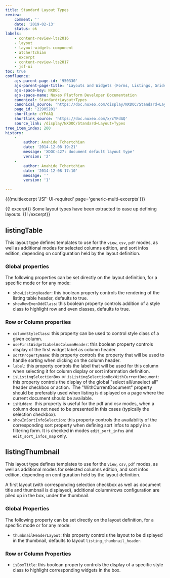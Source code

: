 ```yaml
---
title: Standard Layout Types
review:
    comment: ''
    date: '2019-02-13'
    status: ok
labels:
    - content-review-lts2016
    - layout
    - layout-widgets-component
    - atchertchian
    - excerpt
    - content-review-lts2017
    - jsf-ui
toc: true
confluence:
    ajs-parent-page-id: '950330'
    ajs-parent-page-title: 'Layouts and Widgets (Forms, Listings, Grids)'
    ajs-space-key: NXDOC
    ajs-space-name: Nuxeo Platform Developer Documentation
    canonical: Standard+Layout+Types
    canonical_source: 'https://doc.nuxeo.com/display/NXDOC/Standard+Layout+Types'
    page_id: '22905201'
    shortlink: cYFdAQ
    shortlink_source: 'https://doc.nuxeo.com/x/cYFdAQ'
    source_link: /display/NXDOC/Standard+Layout+Types
tree_item_index: 200
history:
    -
        author: Anahide Tchertchian
        date: '2014-12-08 19:21'
        message: 'XDOC-427: document default layout type'
        version: '2'
    -
        author: Anahide Tchertchian
        date: '2014-12-08 17:10'
        message: ''
        version: '1'

---
```

{{{multiexcerpt 'JSF-UI-required' page='generic-multi-excerpts'}}}

{{! excerpt}}
Some layout types have been extracted to ease up defining layouts.
{{! /excerpt}}

## listingTable

This layout type defines templates to use for the `view`, `csv`, `pdf` modes, as well as additional modes for selected columns edition, and sort infos edition, depending on configuration held by the layout definition.

### Global properties

The following properties can be set directly on the layout definition, for a specific mode or for any mode:

-   `showListingHeader`: this boolean property controls the rendering of the listing table header, defaults to true.
-   `showRowEvenOddClass`: this boolean property controls addition of a style class to highlight row and even classes, defaults to true.

### Row or Column properties

-   `columnStyleClass`: this property can be used to control style class of a given column.
-   `useFirstWidgetLabelAsColumnHeader`: this boolean property controls display of the first widget label as column header.
-   `sortPropertyName`: this property controls the property that will be used to handle sorting when clicking on the column header.
-   `label`: this property controls the label that will be used for this column when selecting it for column display or sort information definition.
-   `isListingSelectionBox` or `isListingSelectionBoxWithCurrentDocument`: this property controls the display of the global "select all/unselect all" header checkbox or action.&nbsp; The "WithCurrentDocument" property should be preferably used when listing is displayed on a page where the current document should be available.
-   `isHidden`:&nbsp; this property is useful for the pdf and csv modes, when a column does not need to be presented in this cases (typically the selection checkbox).
-   `showInSortInfoSelection`: this property controls the availability of the corresponding sort property when defining sort infos to apply in a filtering form. It is checked in modes `edit_sort_infos` and `edit_sort_infos_map` only.

## listingThumbnail

This layout type defines templates to use for the `view`, `csv`, `pdf` modes, as well as additional modes for selected columns edition, and sort infos edition, depending on configuration held by the layout definition.

A first layout (with corresponding selection checkbox as well as document title and thumbnail is displayed), additional column/rows configuration are piled up in the box, under the thumbnail.

### Global Properties

The following property can be set directly on the layout definition, for a specific mode or for any mode:

-   `thumbnailHeaderLayout`: this property controls the layout to be displayed in the thumbnail, defaults to layout `listing_thumbnail_header`.

### Row or Column Properties

-   `isBoxTitle`: this boolean property controls the display of a specific style class to highlight corresponding widgets in the box.

&nbsp;

&nbsp;

&nbsp;
